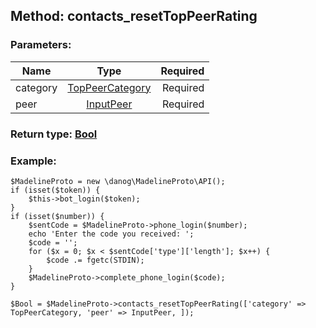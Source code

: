 ## Method: contacts\_resetTopPeerRating  

### Parameters:

| Name     |    Type       | Required |
|----------|:-------------:|---------:|
|category|[TopPeerCategory](../types/TopPeerCategory.md) | Required|
|peer|[InputPeer](../types/InputPeer.md) | Required|


### Return type: [Bool](../types/Bool.md)

### Example:


```
$MadelineProto = new \danog\MadelineProto\API();
if (isset($token)) {
    $this->bot_login($token);
}
if (isset($number)) {
    $sentCode = $MadelineProto->phone_login($number);
    echo 'Enter the code you received: ';
    $code = '';
    for ($x = 0; $x < $sentCode['type']['length']; $x++) {
        $code .= fgetc(STDIN);
    }
    $MadelineProto->complete_phone_login($code);
}

$Bool = $MadelineProto->contacts_resetTopPeerRating(['category' => TopPeerCategory, 'peer' => InputPeer, ]);
```